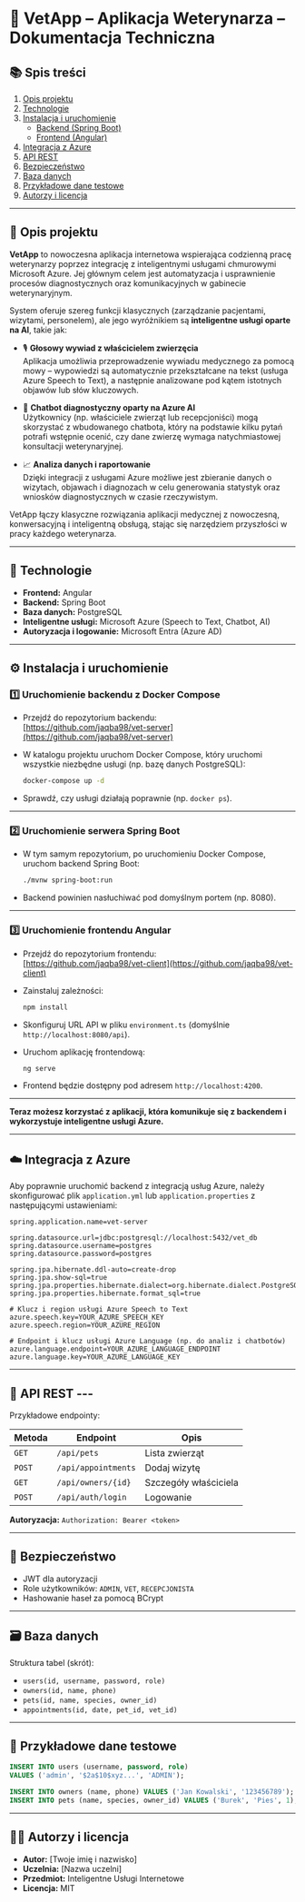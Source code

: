 # 🐾 VetApp – Aplikacja Weterynarza – Dokumentacja Techniczna

## 📚 Spis treści
1. [Opis projektu](#opis-projektu)
2. [Technologie](#technologie)
3. [Instalacja i uruchomienie](#instalacja-i-uruchomienie)
    - [Backend (Spring Boot)](#backend-spring-boot)
    - [Frontend (Angular)](#frontend-angular)
4. [Integracja z Azure](#integracja-z-azure)
5. [API REST](#api-rest)
6. [Bezpieczeństwo](#bezpieczeństwo)
7. [Baza danych](#baza-danych)
8. [Przykładowe dane testowe](#przykładowe-dane-testowe)
9. [Autorzy i licencja](#autorzy-i-licencja)

---

## 🐶 Opis projektu

**VetApp** to nowoczesna aplikacja internetowa wspierająca codzienną pracę weterynarzy poprzez integrację z inteligentnymi usługami chmurowymi Microsoft Azure. Jej głównym celem jest automatyzacja i usprawnienie procesów diagnostycznych oraz komunikacyjnych w gabinecie weterynaryjnym.

System oferuje szereg funkcji klasycznych (zarządzanie pacjentami, wizytami, personelem), ale jego wyróżnikiem są **inteligentne usługi oparte na AI**, takie jak:

- 🎙️ **Głosowy wywiad z właścicielem zwierzęcia**  
  Aplikacja umożliwia przeprowadzenie wywiadu medycznego za pomocą mowy – wypowiedzi są automatycznie przekształcane na tekst (usługa Azure Speech to Text), a następnie analizowane pod kątem istotnych objawów lub słów kluczowych.

- 🤖 **Chatbot diagnostyczny oparty na Azure AI**  
  Użytkownicy (np. właściciele zwierząt lub recepcjoniści) mogą skorzystać z wbudowanego chatbota, który na podstawie kilku pytań potrafi wstępnie ocenić, czy dane zwierzę wymaga natychmiastowej konsultacji weterynaryjnej.

- 📈 **Analiza danych i raportowanie**  
  Dzięki integracji z usługami Azure możliwe jest zbieranie danych o wizytach, objawach i diagnozach w celu generowania statystyk oraz wniosków diagnostycznych w czasie rzeczywistym.

VetApp łączy klasyczne rozwiązania aplikacji medycznej z nowoczesną, konwersacyjną i inteligentną obsługą, stając się narzędziem przyszłości w pracy każdego weterynarza.

---

## 🧰 Technologie

- **Frontend:** Angular
- **Backend:** Spring Boot
- **Baza danych:** PostgreSQL
- **Inteligentne usługi:** Microsoft Azure (Speech to Text, Chatbot, AI)
- **Autoryzacja i logowanie:** Microsoft Entra (Azure AD)

---

## ⚙️ Instalacja i uruchomienie

### 1️⃣ Uruchomienie backendu z Docker Compose

- Przejdź do repozytorium backendu:  
  [https://github.com/jaqba98/vet-server](https://github.com/jaqba98/vet-server)

- W katalogu projektu uruchom Docker Compose, który uruchomi wszystkie niezbędne usługi (np. bazę danych PostgreSQL):
  ```bash
  docker-compose up -d
  ```

- Sprawdź, czy usługi działają poprawnie (np. `docker ps`).

---

### 2️⃣ Uruchomienie serwera Spring Boot

- W tym samym repozytorium, po uruchomieniu Docker Compose, uruchom backend Spring Boot:
  ```bash
  ./mvnw spring-boot:run
  ```

- Backend powinien nasłuchiwać pod domyślnym portem (np. 8080).

---

### 3️⃣ Uruchomienie frontendu Angular

- Przejdź do repozytorium frontendu:  
  [https://github.com/jaqba98/vet-client](https://github.com/jaqba98/vet-client)

- Zainstaluj zależności:
  ```bash
  npm install
  ```

- Skonfiguruj URL API w pliku `environment.ts` (domyślnie `http://localhost:8080/api`).

- Uruchom aplikację frontendową:
  ```bash
  ng serve
  ```

- Frontend będzie dostępny pod adresem `http://localhost:4200`.

---

**Teraz możesz korzystać z aplikacji, która komunikuje się z backendem i wykorzystuje inteligentne usługi Azure.**

---

## ☁️ Integracja z Azure

Aby poprawnie uruchomić backend z integracją usług Azure, należy skonfigurować plik `application.yml` lub `application.properties` z następującymi ustawieniami:

```properties
spring.application.name=vet-server

spring.datasource.url=jdbc:postgresql://localhost:5432/vet_db
spring.datasource.username=postgres
spring.datasource.password=postgres

spring.jpa.hibernate.ddl-auto=create-drop
spring.jpa.show-sql=true
spring.jpa.properties.hibernate.dialect=org.hibernate.dialect.PostgreSQLDialect
spring.jpa.properties.hibernate.format_sql=true

# Klucz i region usługi Azure Speech to Text
azure.speech.key=YOUR_AZURE_SPEECH_KEY
azure.speech.region=YOUR_AZURE_REGION

# Endpoint i klucz usługi Azure Language (np. do analiz i chatbotów)
azure.language.endpoint=YOUR_AZURE_LANGUAGE_ENDPOINT
azure.language.key=YOUR_AZURE_LANGUAGE_KEY
```

---

## 🔗 API REST ---

Przykładowe endpointy:

| Metoda | Endpoint | Opis |
|--------|----------|------|
| `GET` | `/api/pets` | Lista zwierząt |
| `POST` | `/api/appointments` | Dodaj wizytę |
| `GET` | `/api/owners/{id}` | Szczegóły właściciela |
| `POST` | `/api/auth/login` | Logowanie |

**Autoryzacja:** `Authorization: Bearer <token>`

---

## 🔐 Bezpieczeństwo

- JWT dla autoryzacji
- Role użytkowników: `ADMIN`, `VET`, `RECEPCJONISTA`
- Hashowanie haseł za pomocą BCrypt

---

## 🗃️ Baza danych

Struktura tabel (skrót):

- `users(id, username, password, role)`
- `owners(id, name, phone)`
- `pets(id, name, species, owner_id)`
- `appointments(id, date, pet_id, vet_id)`

---

## 🧪 Przykładowe dane testowe

```sql
INSERT INTO users (username, password, role)
VALUES ('admin', '$2a$10$xyz...', 'ADMIN');

INSERT INTO owners (name, phone) VALUES ('Jan Kowalski', '123456789');
INSERT INTO pets (name, species, owner_id) VALUES ('Burek', 'Pies', 1);
```

---

## 👨‍💻 Autorzy i licencja

- **Autor:** [Twoje imię i nazwisko]
- **Uczelnia:** [Nazwa uczelni]
- **Przedmiot:** Inteligentne Usługi Internetowe
- **Licencja:** MIT
